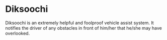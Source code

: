 # Diksoochi
Diksoochi is an extremely helpful and foolproof vehicle assist system. It notifies the driver of any obstacles in front of him/her that he/she may have overlooked.
